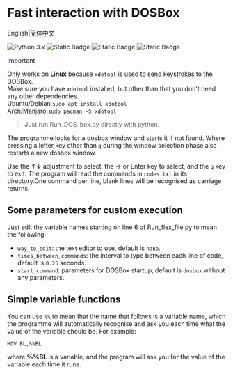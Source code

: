 # Fast interaction with DOSBox
English|[简体中文](Run_DOS_box_CN.md)

![Python 3.x](https://img.shields.io/badge/Python-3.X-blue) ![Static Badge](https://img.shields.io/badge/No%20external%20libraries-green) ![Static Badge](https://img.shields.io/badge/Linux-Available-grenn) ![Static Badge](https://img.shields.io/badge/Windows-Unavailable-red)

> [!IMPORTANT]
> Only works on **Linux** because `xdotool` is used to send keystrokes to the DOSBox.  
> Make sure you have `xdotool` installed, but other than that you don't need any other dependencies.  
> Ubuntu/Debian:`sudo apt install xdotool`  
> Arch/Manjaro:`sudo pacman -S xdotool`

> Just run Run_DOS_box.py directly with python.

The programme looks for a dosbox window and starts it if not found. Where pressing a letter key other than `q` during the window selection phase also restarts a new dosbox window.

Use the ↑↓ adjustment to select, the → or Enter key to select, and the `q` key to exit. The program will read the commands in `codes.txt` in its directory.One command per line, blank lines will be recognised as carriage returns.

## Some parameters for custom execution
Just edit the variable names starting on line 6 of Run_flex_file.py to mean the following:

- `way_to_edit`: the text editor to use, default is `nano`.
- `times_between_commands`: the interval to type between each line of code, default is `0.25` seconds.
- `start_command`: parameters for DOSBox startup, default is `dosbox` without any parameters.

## Simple variable functions
You can use `%%` to mean that the name that follows is a variable name, which the programme will automatically recognise and ask you each time what the value of the variable should be. For example:

```txt
MOV BL,%%BL
```

where **%%BL** is a variable, and the program will ask you for the value of the variable each time it runs.
